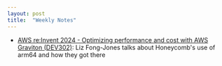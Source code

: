 ```yaml
---
layout: post
title:  "Weekly Notes"
---
```


* [AWS re:Invent 2024 - Optimizing performance and cost with AWS Graviton (DEV302)](https://www.youtube.com/watch?v=vSdScyCFsFI): Liz Fong-Jones talks about Honeycomb's use of arm64 and how they got there